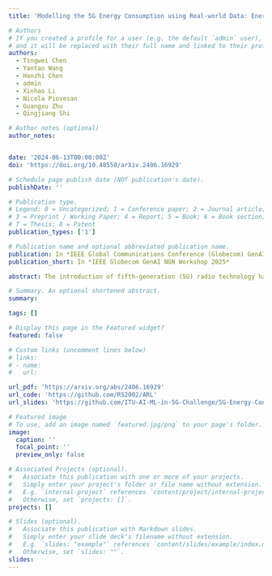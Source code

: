 ```yaml
---
title: 'Modelling the 5G Energy Consumption using Real-world Data: Energy Fingerprint is All You Need'

# Authors
# If you created a profile for a user (e.g. the default `admin` user), write the username (folder name) here
# and it will be replaced with their full name and linked to their profile.
authors:
  - Tingwei Chen
  - Yantao Wang
  - Hanzhi Chen
  - admin
  - Xinhao Li
  - Nicola Piovesan
  - Guangxu Zhu
  - Qingjiang Shi

# Author notes (optional)
author_notes:


date: '2024-06-13T00:00:00Z'
doi: 'https://doi.org/10.48550/arXiv.2406.16929'

# Schedule page publish date (NOT publication's date).
publishDate: ''

# Publication type.
# Legend: 0 = Uncategorized; 1 = Conference paper; 2 = Journal article;
# 3 = Preprint / Working Paper; 4 = Report; 5 = Book; 6 = Book section;
# 7 = Thesis; 8 = Patent
publication_types: ['1']

# Publication name and optional abbreviated publication name.
publication: In *IEEE Global Communications Conference (Globecom) GenAI NGN Workshop 2025*
publication_short: In *IEEE Globecom GenAI NGN Workshop 2025*

abstract: The introduction of fifth-generation (5G) radio technology has revolutionized communications, bringing unprecedented automation, capacity, connectivity, and ultra-fast, reliable communications. However, this technological leap comes with a substantial increase in energy consumption, presenting a significant challenge. To improve the energy efficiency of 5G networks, it is imperative to develop sophisticated models that accurately reflect the influence of base station (BS) attributes and operational conditions on energy usage.Importantly, addressing the complexity and interdependencies of these diverse features is particularly challenging, both in terms of data processing and model architecture design. This paper proposes a novel 5G base stations energy consumption modelling method by learning from a real-world dataset used in the ITU 5G Base Station Energy Consumption Modelling Challenge in which our model ranked second. Unlike existing methods that omit the Base Station Identifier (BSID) information and thus fail to capture the unique energy fingerprint in different base stations, we incorporate the BSID into the input features and encoding it with an embedding layer for precise representation. Additionally, we introduce a novel masked training method alongside an attention mechanism to further boost the model's generalization capabilities and accuracy. After evaluation, our method demonstrates significant improvements over existing models, reducing Mean Absolute Percentage Error (MAPE) from 12.75% to 4.98%, leading to a performance gain of more than 60%.

# Summary. An optional shortened abstract.
summary: 

tags: []

# Display this page in the Featured widget?
featured: false

# Custom links (uncomment lines below)
# links:
# - name: 
#   url: 

url_pdf: 'https://arxiv.org/abs/2406.16929'
url_code: 'https://github.com/RS2002/ARL'
url_slides: 'https://github.com/ITU-AI-ML-in-5G-Challenge/5G-Energy-Consumption-Modelling-CAKE-Team-Solution/blob/main/CAKE_Slides.pdf'

# Featured image
# To use, add an image named `featured.jpg/png` to your page's folder.
image:
  caption: ''
  focal_point: ''
  preview_only: false

# Associated Projects (optional).
#   Associate this publication with one or more of your projects.
#   Simply enter your project's folder or file name without extension.
#   E.g. `internal-project` references `content/project/internal-project/index.md`.
#   Otherwise, set `projects: []`.
projects: []

# Slides (optional).
#   Associate this publication with Markdown slides.
#   Simply enter your slide deck's filename without extension.
#   E.g. `slides: "example"` references `content/slides/example/index.md`.
#   Otherwise, set `slides: ""`.
slides: 
---
```

